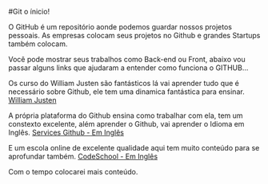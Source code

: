 #Git o ínicio!

O GitHub é um repositório aonde podemos guardar nossos projetos pessoais.
As empresas colocam seus projetos no Github e grandes Startups também colocam.

Você pode mostrar seus trabalhos como Back-end ou Front, abaixo vou passar
alguns links que ajudaram a entender como funciona o GITHUB...


Os curso do William Justen são fantásticos lá vai aprender tudo que é necessário sobre  Github,
ele tem uma dinamica fantástica para ensinar.
[William Justen](http://willianjusten.teachable.com)

A própria plataforma do Github ensina como trabalhar com ela, tem um constexto excelente, além aprender o Github,
vai aprender o Idioma em Inglês.
[Services Github - Em Inglês](https://services.github.com/training/)

E um escola online de excelente qualidade aqui tem muito conteúdo para se aprofundar também.
[CodeSchool - Em Inglês](https://www.codeschool.com/courses/mastering-github)

Com o tempo colocarei mais conteúdo.